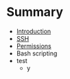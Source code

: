 # Summary

* [Introduction](README.md)
* [SSH](ssh.md)
* [Permissions](permissions.md)
* Bash scripting
* test
   * y

